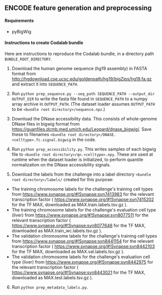 ## ENCODE feature generation and preprocessing

#### Requirements
- pyBigWig

#### Instructions to create Codalab bundle

Here are instructions to reproduce the Codalab bundle, in a directory path `BUNDLE_ROOT_DIRECTORY`.

1. Download the human genome sequence (hg19 assembly) in FASTA format from http://hgdownload.cse.ucsc.edu/goldenpath/hg19/bigZips/hg19.fa.gz and extract it into `SEQUENCE_PATH`.

2. Run `python prep_sequence.py --seq_path SEQUENCE_PATH --output_dir OUTPUT_DIR` to write the fasta file found in `SEQUENCE_PATH` to a numpy array archive in `OUTPUT_PATH`. (The dataset loader assumes `OUTPUT_PATH` to be `<bundle root directory>/sequence.npz`.)

3. Download the DNase accessibility data. This consists of whole-genome DNase files in bigwig format from https://guanfiles.dcmb.med.umich.edu/Leopard/dnase_bigwig/. Save these to filenames `<bundle root directory>/DNASE.<celltype>.fc.signal.bigwig` in the code.

4. Run `python prep_accessibility.py`. This writes samples of each bigwig file to `<bundle root directory>/qn.<celltype>.npy`. These are used at runtime when the dataset loader is initialized, to perform quantile normalization on the DNase accessibility signals.

5. Download the labels from the challenge into a label directory `<bundle root directory>/labels/` created for this purpose:
  - The training chromosome labels for the challenge's training cell types from https://www.synapse.org/#!Synapse:syn7413983 for the relevant transcription factor ( https://www.synapse.org/#!Synapse:syn7415202 for the TF MAX, downloaded as MAX.train.labels.tsv.gz ).
  - The training chromosome labels for the challenge's evaluation cell type (liver) from https://www.synapse.org/#!Synapse:syn8077511 for the relevant transcription factor ( https://www.synapse.org/#!Synapse:syn8077648 for the TF MAX, downloaded as MAX.train_wc.labels.tsv.gz ).
  - The validation chromosome labels for the challenge's training cell types from https://www.synapse.org/#!Synapse:syn8441154 for the relevant transcription factor ( https://www.synapse.org/#!Synapse:syn8442103 for the TF MAX, downloaded as MAX.val.labels.tsv.gz ).
  - The validation chromosome labels for the challenge's evaluation cell type (liver) from https://www.synapse.org/#!Synapse:syn8442975 for the relevant transcription factor ( https://www.synapse.org/#!Synapse:syn8443021 for the TF MAX, downloaded as MAX.test.labels.tsv.gz ).

6. Run `python prep_metadata_labels.py`.


